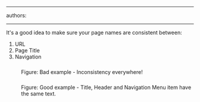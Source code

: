 

---
authors:

---




<span class='intro'> <p>
                    It's a good idea to make sure your page names are consistent 
     between&#58;
                </p><ol><li>URL</li><li>Page Title</li><li>Navigation</li></ol> </span>

<dl class="badImage"><dt> 
      <img src="http&#58;//www.ssw.com.au/SSW/Standards/Rules/Images/BadPageName.jpg" alt="" style="margin&#58;5px;" />
   </dt><dd>Figure&#58; Bad example - Inconsistency everywhere!</dd></dl><dl class="goodImage"><dt> 
      <img src="http&#58;//www.ssw.com.au/SSW/Standards/Rules/Images/GoodPageName.jpg" alt="" style="margin&#58;5px;" />
   </dt><dd>Figure&#58; Good example - Title, Header and Navigation Menu item have the same text.</dd></dl>


